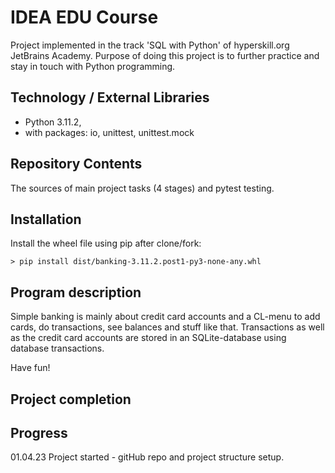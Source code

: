 # IDEA EDU Course

Project implemented in the track 'SQL with Python' of hyperskill.org JetBrains Academy. Purpose of doing this
project is to further practice and stay in touch with Python programming.

## Technology / External Libraries

- Python 3.11.2,
- with packages: io, unittest, unittest.mock

## Repository Contents

The sources of main project tasks (4 stages) and pytest testing.

## Installation

Install the wheel file using pip after clone/fork:

    > pip install dist/banking-3.11.2.post1-py3-none-any.whl

## Program description

Simple banking is mainly about credit card accounts and a CL-menu to add cards, do transactions, see balances and
stuff like that. Transactions as well as the credit card accounts are stored in an SQLite-database using database
transactions.

Have fun!

## Project completion

[//]: # (Project was completed on 26.02.23)

## Progress

01.04.23 Project started - gitHub repo and project structure setup.
